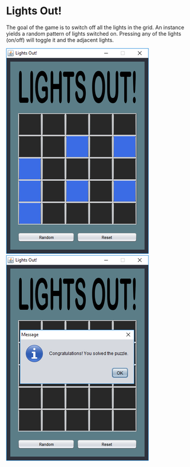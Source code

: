 # Lights Out!

The goal of the game is to switch off all the lights in the grid. An instance yields a random pattern of lights switched on. Pressing any of the lights (on/off) will toggle it and the adjacent lights.

<img src="/screenshot_01.png"/> <img src="/screenshot_02.png"/>

